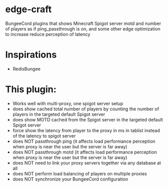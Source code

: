 # edge-craft
BungeeCord plugins that shows Minecraft Spigot server motd and number of players as if ping_passthrough is on, and some other edge optimization to increase reduce perception of latency

# Inspirations
- RedisBungee

# This plugin:
- Works well with multi-proxy, one spigot server setup
- does show cached total number of players by counting the number of players in the targeted default Spigot server
- does show MOTD cached from the Spigot server in the targeted default Spigot server
- force show the latency from player to the proxy in ms in tablist instead of the latency to spigot server
- does NOT passthrough ping (it affects load performance perception when proxy is near the user but the server is far away)
- does NOT passthrough motd (it affects load performance perception when proxy is near the user but the server is far away)
- does NOT need to link your proxy servers together via any database at all
- does NOT perform load balancing of players on multiple proxies
- does NOT synchronize your BungeeCord configuration
